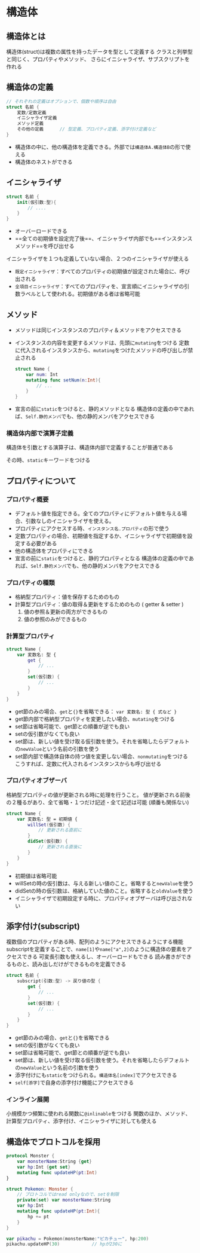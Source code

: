 # 構造体

## 構造体とは

構造体(struct)は複数の属性を持ったデータを型として定義する
クラスと列挙型と同じく、プロパティやメソッド、
さらにイニシャライザ、サブスクリプトを作れる

## 構造体の定義

```swift
// それぞれの定義はオプションで、個数や順序は自由
struct 名前 {
    変数/定数定義
    イニシャライザ定義
    メソッド定義
    その他の定義		// 型定義、プロパティ定義、添字付け定義など
}
```

* 構造体の中に、他の構造体を定義できる。外部では`構造体A.構造体B`の形で使える
* 構造体のネストができる

## イニシャライザ

```swift
struct 名前 {
    init(仮引数:型){
        // ....
    }
}
```

* オーバーロードできる
* ==全ての初期値を設定完了後==、イニシャライザ内部でも==インスタンスメソッド==を呼び出せる

イニシャライザを１つも定義していない場合、２つのイニシャライザが使える

* `既定イニシャライザ`：すべてのプロパティの初期値が設定された場合に、呼び出される
* `全項目イニシャライザ`：すべてのプロパティを、宣言順にイニシャライザの引数ラベルとして使われる。初期値がある者は省略可能

## メソッド

* メソッドは同じインスタンスのプロパティ＆メソッドをアクセスできる
* インスタンスの内容を変更するメソッドは、先頭に`mutating`をつける
    定数に代入されるインスタンスから、`mutating`をつけたメソッドの呼び出しが禁止される

    ```swift
    struct Name {
        var num: Int
        mutating func setNum(n:Int){
            // ...
        }
    }
    ```

* 宣言の前に`static`をつけると、静的メソッドとなる
    構造体の定義の中であれば、`Self.静的メンバ`でも、他の静的メンバをアクセスできる

### 構造体内部で演算子定義

構造体を引数とする演算子は、構造体内部で定義することが普通である

その時、`static`キーワードをつける

## プロパティについて

### プロパティ概要

* デフォルト値を指定できる。全てのプロパティにデフォルト値を与える場合、引数なしのイニシャライザを使える。
* プロパティにアクセスする時、`インスタンス名.プロパティ`の形で使う
* 定数プロパティの場合、初期値を指定するか、イニシャライザで初期値を設定する必要がある
* 他の構造体をプロパティにできる
* 宣言の前に`static`をつけると、静的プロパティとなる
    構造体の定義の中であれば、`Self.静的メンバ`でも、他の静的メンバをアクセスできる

### プロパティの種類

* 格納型プロパティ：値を保存するためのもの
* 計算型プロパティ：値の取得＆更新をするためのもの ( getter & setter )
    1. 値の参照＆更新の両方ができるもの
    2. 値の参照のみができるもの

### 計算型プロパティ

```swift
struct Name {
    var 変数名: 型 {
        get {
            // ...
        }
        set(仮引数) {
            // ...
        }
    }
}
```

* get節のみの場合、`get`と`{}`を省略できる： `var 変数名: 型 { 式など }`
* get節内部で格納型プロパティを変更したい場合、`mutating`をつける
* set節は省略可能で、get節との順番が逆でも良い
* setの仮引数がなくても良い
* set節は、新しい値を受け取る仮引数を使う。それを省略したらデフォルトの`newValue`という名前の引数を使う
* set節内部で構造体自体の持つ値を変更しない場合、`nonmutating`をつける
    こうすれば、定数に代入されるインスタンスからも呼び出せる

### プロパティオブザーバ

格納型プロパティの値が更新される時に処理を行うこと。
値が更新される前後の２種るがあり、全て省略・１つだけ記述・全て記述は可能 (順番も関係ない)

```swift
struct Name {
    var 変数名: 型 = 初期値 {
        willSet(仮引数) {
            // 更新される直前に
        }
        didSet(仮引数) {
            // 更新される直後に
        }
    }
}
```

* 初期値は省略可能
* willSetの時の仮引数は、与える新しい値のこと。省略すると`newValue`を使う
* didSetの時の仮引数は、格納していた値のこと。省略すると`oldValue`を使う
* イニシャライザで初期設定する時に、プロパティオブザーバは呼び出されない

## 添字付け(subscript)

複数個のプロパティがある時、配列のようにアクセスできるようにする機能
subscriptを定義することで、`name[1]`や`name["a",2]`のように構造体の要素をアクセスできる
可変長引数も使えるし、オーバーロードもできる
読み書きができるものと、読み出しだけができるものを定義できる

```swift
struct 名前 {
    subscript(引数:型) -> 戻り値の型 {
        get {
            // ...
        }
        set(仮引数) {
            // ...
        }
    }
}
```

* get節のみの場合、`get`と`{}`を省略できる
* setの仮引数がなくても良い
* set節は省略可能で、get節との順番が逆でも良い
* set節は、新しい値を受け取る仮引数を使う。それを省略したらデフォルトの`newValue`という名前の引数を使う
* 添字付けにも`static`をつけられる。`構造体名[index]`でアクセスできる
* `self[添字]`で自身の添字付け機能にアクセスできる

### インライン展開

小規模かつ頻繁に使われる関数に`@inlinable`をつける
関数のほか、メソッド、計算型プロパティ、添字付け、イニシャライザに対しても使える

## 構造体でプロトコルを採用

```swift
protocol Monster {
    var monsterName:String {get}
    var hp:Int {get set}
    mutating func updateHP(pt:Int)
}

struct Pokemon: Monster {
    // プロトコルではread onlyなので、setを制限
    private(set) var monsterName:String
    var hp:Int
    mutating func updateHP(pt:Int){
        hp += pt
    }
}

var pikachu = Pokemon(monsterName:"ピカチュー", hp:200)
pikachu.updateHP(30)            // hpが230に
```
